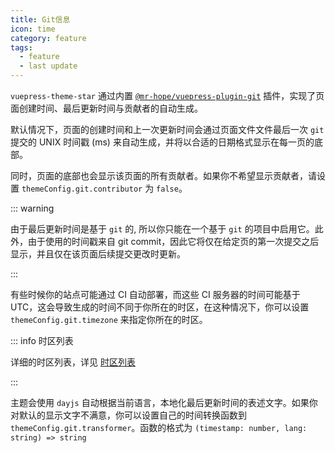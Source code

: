 ```yaml
---
title: Git信息
icon: time
category: feature
tags:
  - feature
  - last update
---
```


`vuepress-theme-star` 通过内置 [`@mr-hope/vuepress-plugin-git`](https://vuepress-theme-star.github.io/git/zh/)
插件，实现了页面创建时间、最后更新时间与贡献者的自动生成。

默认情况下，页面的创建时间和上一次更新时间会通过页面文件文件最后一次 `git` 提交的 UNIX 时间戳 (ms) 来自动生成，并将以合适的日期格式显示在每一页的底部。

同时，页面的底部也会显示该页面的所有贡献者。如果你不希望显示贡献者，请设置 `themeConfig.git.contributor` 为 `false`。

<!-- more -->

::: warning

由于最后更新时间是基于 `git` 的, 所以你只能在一个基于 `git` 的项目中启用它。此外，由于使用的时间戳来自 git commit，因此它将仅在给定页的第一次提交之后显示，并且仅在该页面后续提交更改时更新。

:::

有些时候你的站点可能通过 CI 自动部署，而这些 CI 服务器的时间可能基于 UTC，这会导致生成的时间不同于你所在的时区，在这种情况下，你可以设置 `themeConfig.git.timezone` 来指定你所在的时区。

::: info 时区列表

详细的时区列表，详见 [时区列表](https://www.zeitverschiebung.net/cn/all-time-zones.html)

:::

主题会使用 `dayjs` 自动根据当前语言，本地化最后更新时间的表述文字。如果你对默认的显示文字不满意，你可以设置自己的时间转换函数到 `themeConfig.git.transformer`。函数的格式为 `(timestamp: number, lang: string) => string`
